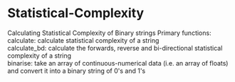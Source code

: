 # Statistical-Complexity
 Calculating Statistical Complexity of Binary strings
Primary functions:<br />
calculate: calculate statistical complexity of a string<br />
calculate_bd: calculate the forwards, reverse and bi-directional statistical complexity of a string<br />
binarise: take an array of continuous-numerical data (i.e. an array of floats) and convert it into a binary string of 0's and 1's
